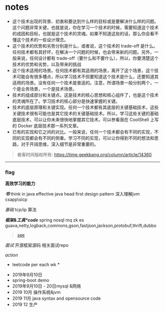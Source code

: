 # notes

 * 这个技术出现的背景、初衷和要达到什么样的目标或是要解决什么样的问题。这个问题非常关键，也就是说，你在学习一个技术的时候，需要知道这个技术的成因和目标，也就是这个技术的灵魂。如果不知道这些的话，那么你会看不懂这个技术的一些设计理念。 
 * 这个技术的优势和劣势分别是什么，或者说，这个技术的 trade-off 是什么。任何技术都有其好坏，在解决一个问题的时候，也会带来新的问题。另外，一般来说，任何设计都有 trade-off（要什么和不要什么），所以，你要清楚这个技术的优势和劣势，以及带来的挑战
 * 这个技术适用的场景。任何技术都有其适用的场景，离开了这个场景，这个技术可能会有很多槽点，所以学习技术不但要知道这个技术是什么，还要知道其适用的场景。没有任何一个技术是普适的。注意，所谓场景一般分别两个，一个是业务场景，一个是技术场景。
 * 技术的组成部分和关键点。这是技术的核心思想和核心组件了，也是这个技术的灵魂所在了。学习技术的核心部分是快速掌握的关键。
 * 技术的底层原理和关键实现。任何一个技术都有其底层的关键基础技术，这些关键技术很有可能也是其它技术的关键基础技术。所以，学习这些关键的基础底层技术，可以让你未来很快地掌握其它技术。可以参看我在 CoolShell 上写的 Docker 底层技术那一系列文章。
 * 已有的实现和它之间的对比。一般来说，任何一个技术都会有不同的实现，不同的实现都会有不同的侧重。学习不同的实现，可以让你得到不同的想法和思路，对于开阔思维，深入细节是非常重要的。
 
> 极客时间版权所有: https://time.geekbang.org/column/article/14360

  
---

### flag
**高效学习的能力**

_**书**_
think in java
effective java
head first design pattern
深入理解jvm
csapp\sicp

_基础_
tcp/ip
算法

_**框架&工具*code**_
spring 
nosql
mq
zk
es
guava,netty,logback,commons,gson,fastjson,jackson,protobuf,thrift,dubbo
> [see](#notes)

_面试_
开源框架源码
相关面试repo

_action_  
* leetcode per each wk  *
- 2019年9月10日  
- spring-boot demo  
- 2019年9月10日 -  20日mysql &网络  
- 2019 10月 操作系统&jvm  
- 2019 11月 java syntax and opensource code  
- 2019 12 生产  
